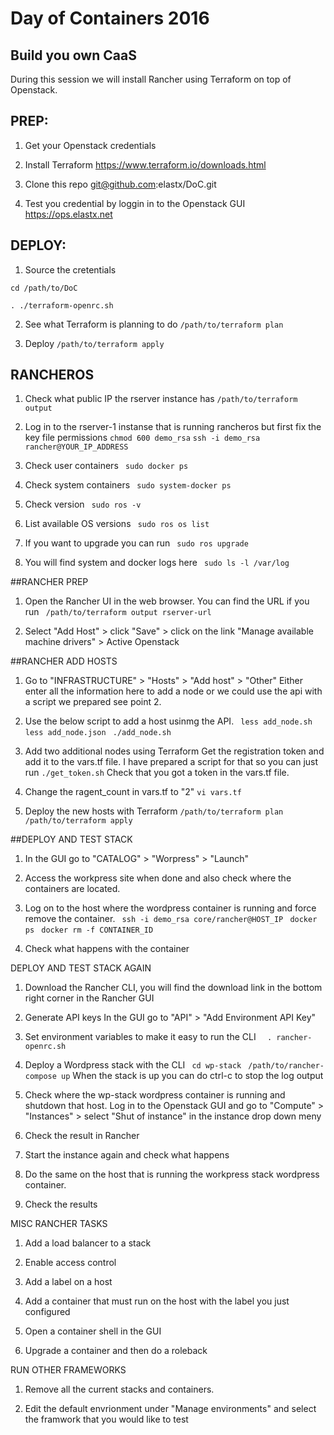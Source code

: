 # Day of Containers 2016
## Build you own CaaS

During this session we will install Rancher using Terraform on top of Openstack.


## PREP:
1. Get your Openstack credentials

2. Install Terraform https://www.terraform.io/downloads.html

3. Clone this repo
git@github.com:elastx/DoC.git

4. Test you credential by loggin in to the Openstack GUI https://ops.elastx.net


## DEPLOY:
1. Source the cretentials

`cd /path/to/DoC`

`. ./terraform-openrc.sh`

2. See what Terraform is planning to do
`/path/to/terraform plan`

3. Deploy 
`/path/to/terraform apply`



## RANCHEROS
1. Check what public IP the rserver instance has
`/path/to/terraform output`

2. Log in to the rserver-1 instanse that is running rancheros but first fix the key file permissions
`chmod 600 demo_rsa`
`ssh -i demo_rsa rancher@YOUR_IP_ADDRESS`

3. Check user containers
` sudo docker ps`

4. Check system containers
` sudo system-docker ps`

5. Check version
` sudo ros -v`

6. List available OS versions
` sudo ros os list`

7. If you want to upgrade you can run
` sudo ros upgrade`

8. You will find system and docker logs here
` sudo ls -l /var/log`


##RANCHER PREP

1. Open the Rancher UI in the web browser. You can find the URL if you run
` /path/to/terraform output rserver-url`

2. Select "Add Host" > click "Save" > click on the link "Manage available machine drivers" > Active Openstack


##RANCHER ADD HOSTS
1. Go to "INFRASTRUCTURE" > "Hosts" > "Add host" > "Other"
Either enter all the information here to add a node or we could use the api with a script we prepared see point 2.

2. Use the below script to add a host usinmg the API.
` less add_node.sh`
` less add_node.json`
` ./add_node.sh`

3. Add two additional nodes using Terraform
Get the registration token and add it to the vars.tf file. I have prepared a script for that so you can just run
`./get_token.sh`
Check that you got a token in the vars.tf file.

4. Change the ragent_count in vars.tf to "2"
`vi vars.tf`

5. Deploy the new hosts with Terraform
`/path/to/terraform plan`
`/path/to/terraform apply`


##DEPLOY AND TEST STACK 
1. In the GUI go to "CATALOG" > "Worpress" > "Launch"

2. Access the workpress site when done and also check where the containers are located.

3. Log on to the host where the wordpress container is running and force remove the container.
` ssh -i demo_rsa core/rancher@HOST_IP`
` docker ps`
` docker rm -f CONTAINER_ID`

4. Check what happens with the container

DEPLOY AND TEST STACK AGAIN 
1. Download the Rancher CLI, you will find the download link in the bottom right corner in the Rancher GUI

2. Generate API keys
In the GUI go to "API" > "Add Environment API Key"

3. Set environment variables to make it easy to run the CLI
`  . rancher-openrc.sh`

4. Deploy a Wordpress stack with the CLI
` cd wp-stack`
` /path/to/rancher-compose up`
When the stack is up you can do ctrl-c to stop the log output

5. Check where the wp-stack wordpress container is running and shutdown that host.
Log in to the Openstack GUI and go to "Compute" > "Instances" > select "Shut of instance" in the instance drop down meny 

6. Check the result in Rancher

7. Start the instance again and check what happens

8. Do the same on the host that is running the workpress stack wordpress container.

9. Check the results


MISC RANCHER TASKS
1. Add a load balancer to a stack

2. Enable access control

3. Add a label on a host

4. Add a container that must run on the host with the label you just configured

5. Open a container shell in the GUI

6. Upgrade a container and then do a roleback


RUN OTHER FRAMEWORKS
1. Remove all the current stacks and containers.

2. Edit the default envrionment under "Manage environments" and select the framwork that you would like to test

